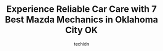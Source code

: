 ---
layout: ampstory
image: https://images.unsplash.com/photo-1636325780109-2d154603a3a7?ixlib=rb-4.0.3&ixid=MnwxMjA3fDB8MHxwaG90by1wYWdlfHx8fGVufDB8fHx8&auto=format&fit=crop&w=640&h=853&q=80
author: techidn
featured: false
description: Entrust your vehicle to the 7 best Mazda Mechanic in Oklahoma City OK, USA and experience the difference they can make. With their extensive knowledge, state-of-the-art facilities, and commi
title: Experience Reliable Car Care with 7 Best Mazda Mechanics in Oklahoma City OK
cover:
   title: Experience Reliable Car Care with 7 Best Mazda Mechanics in Oklahoma City OK
   subtitle: Rickpate
   background: https://images.unsplash.com/photo-1636325780109-2d154603a3a7?ixlib=rb-4.0.3&ixid=MnwxMjA3fDB8MHxwaG90by1wYWdlfHx8fGVufDB8fHx8&auto=format&fit=crop&w=640&h=853&q=80

pages: 
 - layout: thirds
   top: <h1>#1 Sals Auto Service</h1>
   bottom: "<p>I took my 2013 Jaguar XJ into Sals for a new front end suspension. The price they quoted me was very reasonable compared to the dealership. They did a fantastic job on m</p>"
   background: https://www.knot35.com/toplist/wp-content/uploads/2023/06/best-mazda-mechanic-1-in-oklahoma-city-ok-1685832194.jpeg
   backgroundblur: true
 - layout: thirds
   top: <h1>#2 Shepherd Automotive</h1>
   bottom: "<p>7210 Broadway Ext Suite 101, Oklahoma City, OK 73116, United States</p>"
   background: https://www.knot35.com/toplist/wp-content/uploads/2023/06/best-mazda-mechanic-2-in-oklahoma-city-ok-1685832194.jpeg
   cta:
      link: https://www.knot35.com/toplist/experience-reliable-car-care-with-7-best-mazda-mechanics-in-oklahoma-city-ok/
      text: Experience Reliable Car Care with 7 Best Mazda Mechanics in Oklahoma City OK
 - layout: thirds
   top: <h1>#3 Pro Express Automotive</h1>
   bottom: "<p>3100 N Pennsylvania Ave, Oklahoma City, OK 73112, United States</p>"
   background: https://www.knot35.com/toplist/wp-content/uploads/2023/06/best-mazda-mechanic-3-in-oklahoma-city-ok-1685832195.jpeg
   cta:
      link: https://www.knot35.com/toplist/experience-reliable-car-care-with-7-best-mazda-mechanics-in-oklahoma-city-ok/
      text: Experience Reliable Car Care with 7 Best Mazda Mechanics in Oklahoma City OK
 - layout: thirds
   top: <h1>#4 Das Auto Garage</h1>
   bottom: "<p>13608 Railway Dr, Oklahoma City, OK 73114, United States</p>"
   background: https://images.unsplash.com/photo-1591393223703-56fe1347ac62?ixlib=rb-4.0.3&ixid=MnwxMjA3fDB8MHxwaG90by1wYWdlfHx8fGVufDB8fHx8&auto=format&fit=crop&w=640&h=853&q=80
   cta:
      link: https://www.knot35.com/toplist/experience-reliable-car-care-with-7-best-mazda-mechanics-in-oklahoma-city-ok/
      text: Experience Reliable Car Care with 7 Best Mazda Mechanics in Oklahoma City OK
 - layout: thirds
   top: <h1>#5 Micks Automotive Repair & Fabrication</h1>
   bottom: "<p>2005 Exchange Ave, Oklahoma City, OK 73108, United States</p>"
   background: https://images.unsplash.com/photo-1540457036297-448b6b99e91c?ixlib=rb-4.0.3&ixid=MnwxMjA3fDB8MHxwaG90by1wYWdlfHx8fGVufDB8fHx8&auto=format&fit=crop&w=640&h=853&q=80
   cta:
      link: https://www.knot35.com/toplist/experience-reliable-car-care-with-7-best-mazda-mechanics-in-oklahoma-city-ok/
      text: Experience Reliable Car Care with 7 Best Mazda Mechanics in Oklahoma City OK
 - layout: thirds
   top: <h1>#6 Mac Arthur Auto Services Center</h1>
   bottom: "<p>3030 N MacArthur Blvd, Oklahoma City, OK 73127, United States</p>"
   background: https://images.unsplash.com/photo-1604871000636-074fa5117945?ixlib=rb-4.0.3&ixid=MnwxMjA3fDB8MHxwaG90by1wYWdlfHx8fGVufDB8fHx8&auto=format&fit=crop&w=640&h=853&q=80
   cta:
      link: https://www.knot35.com/toplist/experience-reliable-car-care-with-7-best-mazda-mechanics-in-oklahoma-city-ok/
      text: Experience Reliable Car Care with 7 Best Mazda Mechanics in Oklahoma City OK
 - layout: thirds
   top: <h1>#7 Magic Auto Repair & Sales</h1>
   bottom: "<p>2800 N Portland Ave, Oklahoma City, OK 73107, United States</p>"
   background: https://images.unsplash.com/photo-1522441815192-d9f04eb0615c?ixlib=rb-4.0.3&ixid=MnwxMjA3fDB8MHxwaG90by1wYWdlfHx8fGVufDB8fHx8&auto=format&fit=crop&w=640&h=853&q=80
   cta:
      link: https://www.knot35.com/toplist/experience-reliable-car-care-with-7-best-mazda-mechanics-in-oklahoma-city-ok/
      text: Experience Reliable Car Care with 7 Best Mazda Mechanics in Oklahoma City OK
 - layout: thirds
   middle: Continue reading...
   background: https://images.unsplash.com/photo-1484589065579-248aad0d8b13?ixlib=rb-4.0.3&ixid=MnwxMjA3fDB8MHxwaG90by1wYWdlfHx8fGVufDB8fHx8&auto=format&fit=crop&w=640&h=853&q=80
   cta:
      link: https://www.knot35.com/toplist/experience-reliable-car-care-with-7-best-mazda-mechanics-in-oklahoma-city-ok/
      text: Experience Reliable Car Care with 7 Best Mazda Mechanics in Oklahoma City OK
      
---